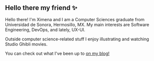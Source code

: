## Hello there my friend :sparkles: 

Hello there! I'm Ximena and I am a Computer Sciences graduate from Universidad de Sonora, Hermosillo, MX. My main interests are Software Engineering, DevOps, and lately, UX-UI.

Outside computer science-related stuff I enjoy illustrating and watching Studio Ghibli movies.

You can check out what I've been up to [on my blog!](https://medium.com/@ximena-sandoval-dh)
